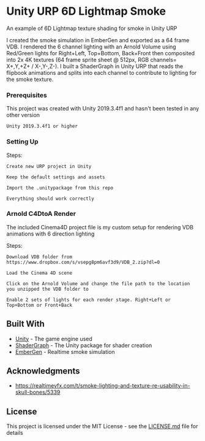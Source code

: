 # Unity URP 6D Lightmap Smoke
An example of 6D Lightmap texture shading for smoke in Unity URP

I created the smoke simulation in EmberGen and exported as a 64 frame VDB.
I rendered the 6 channel lighting with an Arnold Volume using Red/Green lights
for Right+Left, Top+Bottom, Back+Front then composited into 2x 4K textures
(64 frame sprite sheet @ 512px, RGB channels= X+,Y,+Z+ / X-,Y-,Z-). I built
a ShaderGraph in Unity URP that reads the flipbook animations and splits into
each channel to contribute to lighting for the smoke texture.

 
### Prerequisites

This project was created with Unity 2019.3.4f1 and hasn't been tested in any other version

```
Unity 2019.3.4f1 or higher
```

### Setting Up

Steps:

```
Create new URP project in Unity
```
```
Keep the default settings and assets
```
```
Import the .unitypackage from this repo
```
```
Everything should work correctly
```

### Arnold C4DtoA Render

The included Cinema4D project file is my custom setup for rendering VDB animations with 6 direction lighting

Steps:
```
Download VDB folder from https://www.dropbox.com/s/vsepg8pm6avf3d9/VDB_2.zip?dl=0
```
```
Load the Cinema 4D scene
```
```
Click on the Arnold Volume and change the file path to the location you unzipped the VDB folder to
```
```
Enable 2 sets of lights for each render stage. Right+Left or Top+Bottom or Front+Back
```

## Built With

* [Unity](https://unity3d.com/get-unity/download) - The game engine used
* [ShaderGraph](https://unity.com/shader-graph) - The Unity package for shader creation
* [EmberGen](https://jangafx.com/software/embergen/) - Realtime smoke simulation

## Acknowledgments

* https://realtimevfx.com/t/smoke-lighting-and-texture-re-usability-in-skull-bones/5339

## License

This project is licensed under the MIT License - see the [LICENSE.md](LICENSE.md) file for details